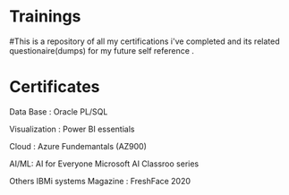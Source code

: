 # Trainings
#This is a repository of all my certifications i've completed and its related questionaire(dumps) for my future self reference .

Certificates
============
Data Base : 
  Oracle PL/SQL

Visualization : 
  Power BI essentials

Cloud : 
  Azure Fundemantals (AZ900)

AI/ML: 
  AI for Everyone
  Microsoft AI Classroo series

Others
  IBMi systems Magazine : FreshFace 2020
